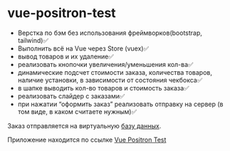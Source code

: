 # vue-positron-test

- Верстка по бэм без использования фреймворков(bootstrap, tailwind)✅
- Выполнить всё на Vue через Store (vuex)✅
- вывод товаров и их удаление✅
- реализовать кнопочки увеличения/уменьшения кол-ва✅
- динамические подсчет стоимости заказа, количества товаров, наличие установки, в зависимости от состояния чекбокса✅
- в шапке выводить кол-во товаров и стоимость заказа✅
- реализовать слайдер с заказами✅
- при нажатии “оформить заказ” реализовать отправку на сервер (в том виде, в каком считаете нужным)✅

Заказ отправляетcя на виртуальную [базу данных](https://vue-positron-test-default-rtdb.firebaseio.com/).

Приложение находится по ссылке [Vue Positron Test](https://vue-positron-test.web.app/)

